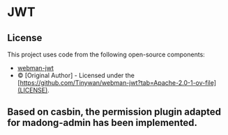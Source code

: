 # JWT

## License
This project uses code from the following open-source components:
- [webman-jwt](https://github.com/Tinywan/webman-jwt) 
- © [Original Author] - Licensed under the [https://github.com/Tinywan/webman-jwt?tab=Apache-2.0-1-ov-file](LICENSE).

## Based on casbin, the permission plugin adapted for madong-admin has been implemented.

